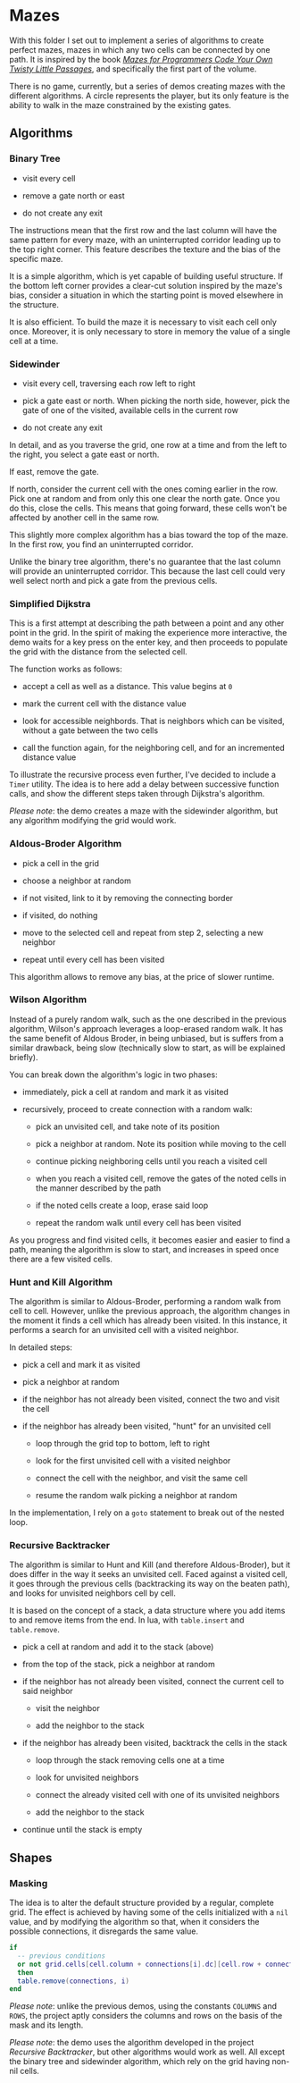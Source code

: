 # Mazes

With this folder I set out to implement a series of algorithms to create perfect mazes, mazes in which any two cells can be connected by one path. It is inspired by the book [_Mazes for Programmers Code Your Own Twisty Little Passages_](http://www.mazesforprogrammers.com/), and specifically the first part of the volume.

There is no game, currently, but a series of demos creating mazes with the different algorithms. A circle represents the player, but its only feature is the ability to walk in the maze constrained by the existing gates.

## Algorithms

### Binary Tree

- visit every cell

- remove a gate north or east

- do not create any exit

The instructions mean that the first row and the last column will have the same pattern for every maze, with an uninterrupted corridor leading up to the top right corner. This feature describes the texture and the bias of the specific maze.

It is a simple algorithm, which is yet capable of building useful structure. If the bottom left corner provides a clear-cut solution inspired by the maze's bias, consider a situation in which the starting point is moved elsewhere in the structure.

It is also efficient. To build the maze it is necessary to visit each cell only once. Moreover, it is only necessary to store in memory the value of a single cell at a time.

### Sidewinder

- visit every cell, traversing each row left to right

- pick a gate east or north. When picking the north side, however, pick the gate of one of the visited, available cells in the current row

- do not create any exit

In detail, and as you traverse the grid, one row at a time and from the left to the right, you select a gate east or north.

If east, remove the gate.

If north, consider the current cell with the ones coming earlier in the row. Pick one at random and from only this one clear the north gate. Once you do this, close the cells. This means that going forward, these cells won't be affected by another cell in the same row.

This slightly more complex algorithm has a bias toward the top of the maze. In the first row, you find an uninterrupted corridor.

Unlike the binary tree algorithm, there's no guarantee that the last column will provide an uninterrupted corridor. This because the last cell could very well select north and pick a gate from the previous cells.

### Simplified Dijkstra

This is a first attempt at describing the path between a point and any other point in the grid. In the spirit of making the experience more interactive, the demo waits for a key press on the enter key, and then proceeds to populate the grid with the distance from the selected cell.

The function works as follows:

- accept a cell as well as a distance. This value begins at `0`

- mark the current cell with the distance value

- look for accessible neighbords. That is neighbors which can be visited, without a gate between the two cells

- call the function again, for the neighboring cell, and for an incremented distance value

To illustrate the recursive process even further, I've decided to include a `Timer` utility. The idea is to here add a delay between successive function calls, and show the different steps taken through Dijkstra's algorithm.

_Please note_: the demo creates a maze with the sidewinder algorithm, but any algorithm modifying the grid would work.

### Aldous-Broder Algorithm

- pick a cell in the grid

- choose a neighbor at random

- if not visited, link to it by removing the connecting border

- if visited, do nothing

- move to the selected cell and repeat from step 2, selecting a new neighbor

- repeat until every cell has been visited

This algorithm allows to remove any bias, at the price of slower runtime.

### Wilson Algorithm

Instead of a purely random walk, such as the one described in the previous algorithm, Wilson's approach leverages a loop-erased random walk. It has the same benefit of Aldous Broder, in being unbiased, but is suffers from a similar drawback, being slow (technically slow to start, as will be explained briefly).

You can break down the algorithm's logic in two phases:

- immediately, pick a cell at random and mark it as visited

- recursively, proceed to create connection with a random walk:

  - pick an unvisited cell, and take note of its position

  - pick a neighbor at random. Note its position while moving to the cell

  - continue picking neighboring cells until you reach a visited cell

  - when you reach a visited cell, remove the gates of the noted cells in the manner described by the path

  - if the noted cells create a loop, erase said loop

  - repeat the random walk until every cell has been visited

As you progress and find visited cells, it becomes easier and easier to find a path, meaning the algorithm is slow to start, and increases in speed once there are a few visited cells.

### Hunt and Kill Algorithm

The algorithm is similar to Aldous-Broder, performing a random walk from cell to cell. However, unlike the previous approach, the algorithm changes in the moment it finds a cell which has already been visited. In this instance, it performs a search for an unvisited cell with a visited neighbor.

In detailed steps:

- pick a cell and mark it as visited

- pick a neighbor at random

- if the neighbor has not already been visited, connect the two and visit the cell

- if the neighbor has already been visited, "hunt" for an unvisited cell

  - loop through the grid top to bottom, left to right

  - look for the first unvisited cell with a visited neighbor

  - connect the cell with the neighbor, and visit the same cell

  - resume the random walk picking a neighbor at random

In the implementation, I rely on a `goto` statement to break out of the nested loop.

### Recursive Backtracker

The algorithm is similar to Hunt and Kill (and therefore Aldous-Broder), but it does differ in the way it seeks an unvisited cell. Faced against a visited cell, it goes through the previous cells (backtracking its way on the beaten path), and looks for unvisited neighbors cell by cell.

It is based on the concept of a stack, a data structure where you add items to and remove items from the end. In lua, with `table.insert` and `table.remove`.

- pick a cell at random and add it to the stack (above)

- from the top of the stack, pick a neighbor at random

- if the neighbor has not already been visited, connect the current cell to said neighbor

  - visit the neighbor

  - add the neighbor to the stack

- if the neighbor has already been visited, backtrack the cells in the stack

  - loop through the stack removing cells one at a time

  - look for unvisited neighbors

  - connect the already visited cell with one of its unvisited neighbors

  - add the neighbor to the stack

- continue until the stack is empty

## Shapes

### Masking

The idea is to alter the default structure provided by a regular, complete grid. The effect is achieved by having some of the cells initialized with a `nil` value, and by modifying the algorithm so that, when it considers the possible connections, it disregards the same value.

```lua
if
  -- previous conditions
  or not grid.cells[cell.column + connections[i].dc][cell.row + connections[i].dr]
  then
  table.remove(connections, i)
end
```

_Please note_: unlike the previous demos, using the constants `COLUMNS` and `ROWS`, the project aptly considers the columns and rows on the basis of the mask and its length.

_Please note_: the demo uses the algorithm developed in the project _Recursive Backtracker_, but other algorithms would work as well. All except the binary tree and sidewinder algorithm, which rely on the grid having non-nil cells.
